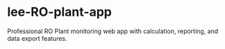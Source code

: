 # lee-RO-plant-app
Professional RO Plant monitoring web app with calculation, reporting, and data export features.
